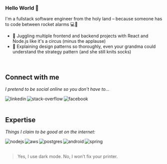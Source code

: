 ### Hello World 👋  
I'm a fullstack software engineer from the holy land – because someone has to code between rocket alarms 💻🚨

- 🔭 Juggling multiple frontend and backend projects with React and Node.js like it's a circus (minus the applause)
- 🌱 Explaining design patterns so thoroughly, even your grandma could understand the strategy pattern (and she still knits socks)

<br>

## Connect with me  
*I pretend to be social online so you don't have to...*

[<img align="left" alt="linkedin" src="https://img.shields.io/badge/linkedin-%230077B5.svg?&style=for-the-badge&logo=linkedin&logoColor=white" />](https://www.linkedin.com/in/idan-magled-35554335)
[<img align="left" alt="stack-overflow" src="https://img.shields.io/badge/stack%20overflow-FE7A16?logo=stack-overflow&logoColor=white&style=for-the-badge" />](https://stackoverflow.com/users/1928647/idan-magled)
[<img align="left" alt="facebook" src="https://img.shields.io/badge/facebook-%231877F2.svg?&style=for-the-badge&logo=facebook&logoColor=white" />](https://www.facebook.com/blackcolt/)

<br>
<br>

## Expertise  
*Things I claim to be good at on the internet:*

<img align="left" alt="nodejs" src="https://img.shields.io/badge/node.js-%2343853D.svg?&style=for-the-badge&logo=node.js&logoColor=white" />
<img align="left" alt="aws" src="https://img.shields.io/badge/Amazon%20AWS-%23232F3E?logo=amazon-aws&logoColor=white&style=for-the-badge" />
<img align="left" alt="postgres" src="https://img.shields.io/badge/postgres-%23316192.svg?&style=for-the-badge&logo=postgresql&logoColor=white" />
<img align="left" alt="android" src="https://img.shields.io/badge/Android-3DDC84?logo=android&logoColor=white&style=for-the-badge" />
<img align="left" alt="spring" src="https://img.shields.io/badge/spring-%236DB33F.svg?&style=for-the-badge&logo=spring&logoColor=white" />

<br>
<br>

> Yes, I use dark mode. No, I won’t fix your printer.
